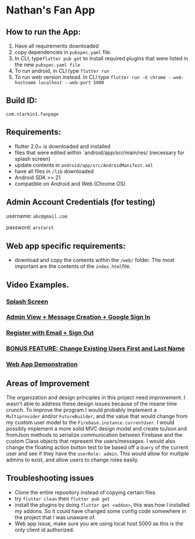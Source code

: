 # Nathan's Fan App

## How to run the App:

1. Have all requirements downloaded
2. copy dependencies in `pubspec.yaml` file.
3. In CLI, type`flutter pub get` to install required plugins that were listed in the new `pubspec.yaml file`
4. To run android, in CLI type `flutter run`
5. To run web version instead. In CLI type `flutter run -d chrome --web-hostname localhost --web-port 5000`

## Build ID: 

`com.nlarkin1.fanpage`

## Requirements:

* flutter 2.0+ is downloaded and installed
* files that were edited within `android/app/scr/main/res/  (necessary for splash screen)
* update contents in `android/app/src/AndroidManifest.xml`
* have all files in `/lib` downloaded
* Android SDK >= 21
* compatible on Android and Web (Chrome OS)



## Admin Account Credentials (for testing)

username: `abc@gmail.com`

password: `arstarst`



## Web app specific requirements:

* download and copy the contents within the `/web/` folder. The most important are the contents of the `index.html`file.

  

## Video Examples.

### [Splash Screen](https://youtu.be/0cjgtCA01m0)

### [Admin View + Message Creation + Google Sign In](https://youtu.be/JXGyWYnpMxc)

### [Register with Email + Sign Out](https://youtu.be/oW0Cyc04Glo)

### [BONUS FEATURE: Change Existing Users First and Last Name](https://youtu.be/2m-U1FX08Kk)

### [Web App Demonstration](https://youtu.be/gV0z4_HS40o)



## Areas of Improvement

The organization and design principles in this project need improvement. I wasn't able to address these design issues because of the insane time crunch. To improve the program I would probably implement a `Multiprovider` and/or `FutureBuilder`, and the value that would change from my custom user model to the `Firebase.instance.currentUser`. I would possibly implement a more solid MVC design model and create toJson and fromJson methods to serialize communication between Firebase and the custom Class objects that represent the users/messages. I would also change the floating action button test to be based off a `Query` of the current user and see if they have the `userRole: admin`. This would allow for multiple admins to exist, and allow users to change roles easily.

## Troubleshooting issues

* Clone the entire repository instead of copying certain files
* try `flutter clean` then `flutter pub get`
* install the plugins by doing `flutter get <addon>`, this was how I installed my addons. So it could have changed some config code somewhere in the project that I was unaware of.
* Web app issue, make sure you are using local host 5000 as this is the only client id authorized.


